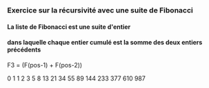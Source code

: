 ### Exercice sur la récursivité avec une suite de Fibonacci

#### La liste de Fibonacci est une suite d'entier
#### dans laquelle chaque entier cumulé est la somme des deux entiers précédents

F3 = (F(pos-1) + F(pos-2))

0  1   1  2   3  5   8  13   21  34   55  89   144  233   377  610  987
